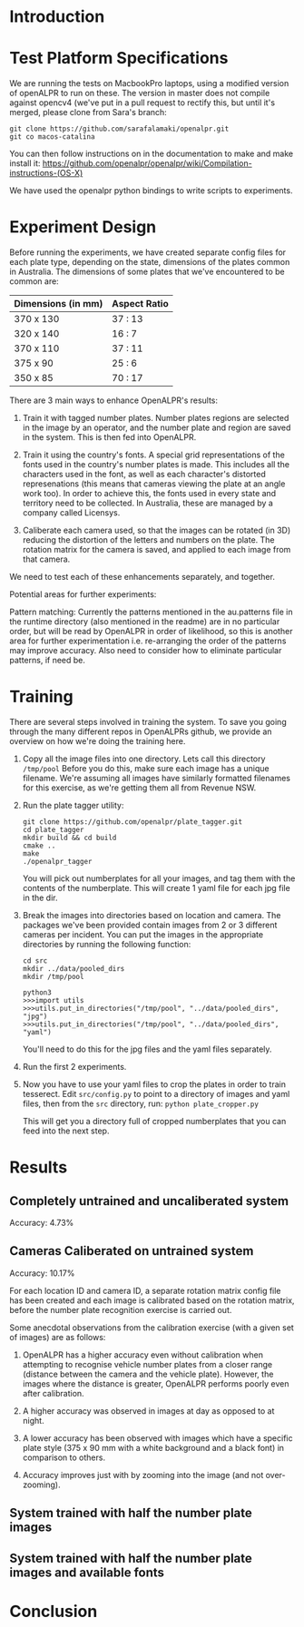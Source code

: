 # Introduction


# Test Platform Specifications
We are running the tests on MacbookPro laptops, using a modified version of openALPR to run on these. The version in master does not compile against opencv4 (we've put in a pull request to rectify this, but until it's merged, please clone from Sara's branch:

```
git clone https://github.com/sarafalamaki/openalpr.git
git co macos-catalina
```

You can then follow instructions on in the documentation to make and make install it:
https://github.com/openalpr/openalpr/wiki/Compilation-instructions-(OS-X)

We have used the openalpr python bindings to write scripts to experiments.



# Experiment Design

Before running the experiments, we have created separate config files for each plate type, depending on the state, dimensions of the plates common in Australia. The dimensions of some plates that we've encountered to be common are:

|  Dimensions (in mm)  |  Aspect Ratio  |
|----------------------|----------------|
|      370 x 130       |    37 : 13     |
|      320 x 140       |    16 : 7      |
|      370 x 110       |    37 : 11     |
|      375 x 90        |    25 : 6      |
|      350 x 85        |    70 : 17     |


There are 3 main ways to enhance OpenALPR's results:

1. Train it with tagged number plates. Number plates regions are selected in
   the image by an operator, and the number plate and region are saved in the
system. This is then fed into OpenALPR.

1. Train it using the country's fonts. A special grid representations of the
   fonts used in the country's number plates is made. This includes all the
   characters used in the font, as well as each character's distorted
   represenations (this means that cameras viewing the plate at an angle work
   too). In order to achieve this, the fonts used in every state and territory
   need to be collected. In Australia, these are managed by a company called
   Licensys.

1. Caliberate each camera used, so that the images can be rotated (in 3D)
   reducing the distortion of the letters and numbers on the plate. The
   rotation matrix for the camera is saved, and applied to each image from that
   camera.

We need to test each of these enhancements separately, and together.

Potential areas for further experiments:

Pattern matching: Currently the patterns mentioned in the au.patterns file in
the runtime directory (also mentioned in the readme) are in no particular
order, but will be read by OpenALPR in order of likelihood, so this is another
area for further experimentation i.e. re-arranging the order of the patterns
may improve accuracy. Also need to consider how to eliminate particular
patterns, if need be.

# Training

There are several steps involved in training the system. To save you going
through the many different repos in OpenALPRs github, we provide an overview on
how we're doing the training here.

1. Copy all the image files into one directory. Lets call this directory
   `/tmp/pool` Before you do this, make sure each image has a unique filename.
	We're assuming all images have similarly formatted filenames for this exercise,
	as we're getting them all from Revenue NSW.

1. Run the plate tagger utility:
	```
	git clone https://github.com/openalpr/plate_tagger.git
	cd plate_tagger
	mkdir build && cd build
	cmake ..
	make
	./openalpr_tagger
	```

	You will pick out numberplates for all your images, and tag them with
	the contents of the numberplate. This will create 1 yaml file for each jpg file
	in the dir.

1. Break the images into directories based on location and camera. The packages
   we've been provided contain images from 2 or 3 different cameras per
   incident. You can put the images in the appropriate directories by running the
   following function:
	```
	cd src
	mkdir ../data/pooled_dirs
	mkdir /tmp/pool

	python3
	>>>import utils 
	>>>utils.put_in_directories("/tmp/pool", "../data/pooled_dirs", "jpg")
	>>>utils.put_in_directories("/tmp/pool", "../data/pooled_dirs", "yaml")
	```  

   You'll need to do this for the jpg files and the yaml files separately.

1. Run the first 2 experiments.

1. Now you have to use your yaml files to crop the plates in order to train tesserect.
	Edit ```src/config.py``` to point to a directory of images and yaml files, then
	from the ```src``` directory, run:
	```python plate_cropper.py```

	This will get you a directory full of cropped numberplates that you can feed
	into the next step.







# Results

## Completely untrained and uncaliberated system

Accuracy: 4.73%

## Cameras Caliberated on untrained system

Accuracy: 10.17%

For each location ID and camera ID, a separate rotation matrix config file has been created and each image is calibrated based on the rotation matrix, before the number plate recognition exercise is carried out.

Some anecdotal observations from the calibration exercise (with a given set of images) are as follows:

1. OpenALPR has a higher accuracy even without calibration when attempting to recognise vehicle number plates from a closer range (distance between the camera and the vehicle plate). However, the images where the distance is greater, OpenALPR performs poorly even after calibration.

2. A higher accuracy was observed in images at day as opposed to at night.

3. A lower accuracy has been observed with images which have a specific plate style (375 x 90 mm with a white background and a black font) in comparison to others.

4. Accuracy improves just with by zooming into the image (and not over-zooming).

## System trained with half the number plate images

## System trained with half the number plate images and available fonts


# Conclusion
